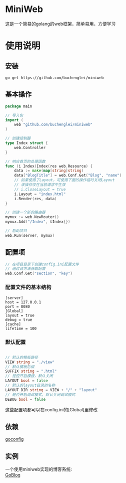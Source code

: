 MiniWeb
=====
这是一个简易的golang的web框架，简单易用，方便学习

# 使用说明

## 安装
```
go get https://github.com/buchenglei/miniweb
```
## 基本操作
```go
package main

// 导入包
import (
	web "github.com/buchenglei/miniweb"
)

// 创建控制器
type Index struct {
	web.Controller
}

// 响应首页的处理函数
func (i Index)Index(res web.Resource) {
	data := make(map[string]string)
	data["BlogTitle"] = web.Conf.Get("Blog", "name")
	// 如果使用了Layout，可使用下面的操作临时关闭Layout
	// 该操作仅在当前请求中生效
	// i.CloseLayout = true
	i.Layout = "index.html"
	i.Render(res, data)
}

// 创建一个新的路由器
mymux := web.NewRouter()
mymux.Add("/Index", &Index{})

// 启动项目
web.Run(server, mymux)
```

## 配置项
```go
// 在项目目录下创建config.ini配置文件
// 通过该方法获取配置
web.Conf.Get("section", "key")
```
### 配置文件的基本结构

	[server]
	host = 127.0.0.1
	port = 8080
	[Global]
	layout = true
	debug = true
	[cache]
	lifetime = 100
	

### 默认配置
```go

// 默认的模板路径
VIEW string = "./view"
// 默认模板后缀
SUFFIX string = ".html"
// 是否开启模板，默认关闭
LAYOUT bool = false
// 默认的layout目录的名称
LAYOUT_DIR string = VIEW + "/" + "layout"
// 是否开启调试模式，默认关闭调试模式
DEBUG bool = false

```
这些配置项都可以在config.ini的[Global]里修改

## 依赖
[goconfig](http://github.com/Unknwon/goconfig)

## 实例
一个使用miniweb实现的博客系统:<br>
[GoBlog](https://github.com/buchenglei/goBlog)